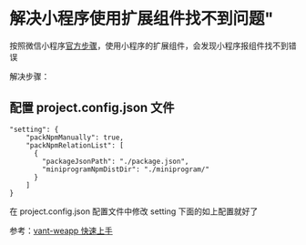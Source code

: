 # 解决小程序使用扩展组件找不到问题"

按照微信小程序[官方步骤](https://developers.weixin.qq.com/miniprogram/dev/extended/component-plus/)，使用小程序的扩展组件，会发现小程序报组件找不到错误

解决步骤：

## 配置 project.config.json 文件
```
"setting": {
	"packNpmManually": true,
    "packNpmRelationList": [
      {
        "packageJsonPath": "./package.json",
        "miniprogramNpmDistDir": "./miniprogram/"
      }
    ]
}
```

在 project.config.json 配置文件中修改 setting 下面的如上配置就好了

参考：[vant-weapp 快速上手](https://vant-contrib.gitee.io/vant-weapp/#/quickstart)
